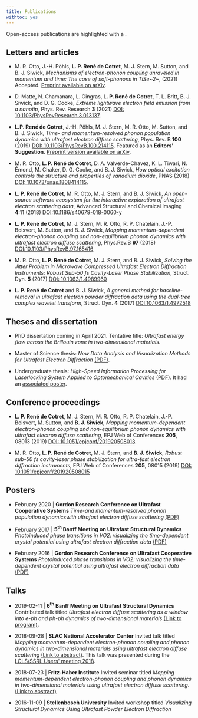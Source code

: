 ```yaml
---
title: Publications
withtoc: yes
---
```


Open-access publications are highlighted with a <i class="ai ai-open-access"></i>.

## Letters and articles

* M. R. Otto, J.-H. Pöhls, __L. P. René de Cotret__, M. J. Stern, M. Sutton, and B. J. Siwick, _Mechanisms of electron-phonon coupling unraveled in momentum and time: The case of soft-phonons in TiSe~2~_, (2021) Accepted. <i class="ai ai-open-access"></i> [Preprint available on arXiv](http://arxiv.org/abs/1912.03559).

* <i class="ai ai-open-access"></i> D. Matte, N. Chamanara, L. Gingras, __L. P. René de Cotret__, T. L. Britt, B. J. Siwick, and D. G. Cooke, _Extreme lightwave electron field emission from a nanotip_, Phys. Rev. Research **3** (2021) [DOI: 10.1103/PhysRevResearch.3.013137](https://doi.org/10.1103/PhysRevResearch.3.013137).

* __L.P. René de Cotret__, J.-H. Pöhls, M. J. Stern, M. R. Otto, M. Sutton, and B. J. Siwick, _Time- and momentum-resolved phonon population dynamics with ultrafast electron diffuse scattering_, Phys. Rev. B __100__ (2019) [DOI: 10.1103/PhysRevB.100.214115](https://journals.aps.org/prb/abstract/10.1103/PhysRevB.100.214115). Featured as an __Editors' Suggestion__. <i class="ai ai-open-access"></i> [Preprint version available on arXiv](https://arxiv.org/abs/1908.02795).

* <i class="ai ai-open-access"></i> M. R. Otto, __L. P. René de Cotret__, D. A. Valverde-Chavez, K. L. Tiwari, N. Émond, M. Chaker, D. G. Cooke, and B. J. Siwick, _How optical excitation controls the structure and properties of vanadium dioxide_, PNAS (2018) [DOI: 10.1073/pnas.1808414115](https://doi.org/10.1073/pnas.1808414115).

* <i class="ai ai-open-access"></i> __L. P. René de Cotret__, M. R. Otto, M. J. Stern, and B. J. Siwick, _An open-source software ecosystem for the interactive exploration of ultrafast electron scattering data_, Advanced Structural and Chemical Imaging __4__:11 (2018) [DOI:10.1186/s40679-018-0060-y](https://ascimaging.springeropen.com/articles/10.1186/s40679-018-0060-y)

* __L. P. René de Cotret__, M. J. Stern, M. R. Otto, R. P. Chatelain, J.-P. Boisvert, M. Sutton, and B. J. Siwick, _Mapping momentum-dependent electron-phonon coupling and non-equilibrium phonon dynamics with ultrafast electron diffuse scattering_, Phys.Rev.B __97__ (2018) [DOI:10.1103/PhysRevB.97.165416](https://link.aps.org/doi/10.1103/PhysRevB.97.165416)

* <i class="ai ai-open-access"></i> M. R. Otto, __L. P. René de Cotret__, M. J. Stern, and B. J. Siwick, _Solving the Jitter Problem in Microwave Compressed Ultrafast Electron Diffraction Instruments: Robust Sub-50 fs Cavity-Laser Phase Stabilization_, Struct. Dyn. __5__ (2017) [DOI: 10.1063/1.4989960](http://dx.doi.org/10.1063/1.4989960)

* <i class="ai ai-open-access"></i> __L. P. René de Cotret__ and B. J. Siwick, _A general method for baseline-removal in ultrafast electron powder diffraction data using the dual-tree complex wavelet transform_, Struct. Dyn. __4__ (2017) [DOI:10.1063/1.4972518](http://scitation.aip.org/content/aca/journal/sdy/4/4/10.1063/1.4972518)

## Theses and dissertation

* PhD dissertation coming in April 2021. Tentative title: _Ultrafast energy flow across the Brillouin zone in two-dimensional materials_.

* Master of Science thesis: _New Data Analysis and Visualization Methods for Ultrafast Electron Diffraction_ [(PDF)](/files/msc_thesis.pdf).

* Undergraduate thesis: _High-Speed Information Processing for Laserlocking System Applied to Optomechanical Cavities_ [(PDF)](/files/ugrad_project.pdf). It had an [associated poster](/files/ugrad_project_poster.pdf).

## Conference proceedings

* <i class="ai ai-open-access"></i> __L. P. René de Cotret__, M. J. Stern, M. R. Otto, R. P. Chatelain, J.-P. Boisvert, M. Sutton, and __B. J. Siwick__, _Mapping momentum-dependent electron-phonon coupling and non-equilibrium phonon dynamics with ultrafast electron diffuse scattering_, EPJ Web of Conferences __205__, 08013  (2019) [DOI: 10.1051/epjconf/201920508013](https://doi.org/10.1051/epjconf/201920508013).

* <i class="ai ai-open-access"></i> M. R. Otto, __L. P. René de Cotret__, M. J. Stern, and __B. J. Siwick__, _Robust sub-50 fs cavity-laser phase stabilization for ultra-fast electron diffraction instruments_, EPJ Web of Conferences __205__, 08015 (2019) [DOI: 10.1051/epjconf/201920508015](https://doi.org/10.1051/epjconf/201920508015)

## Posters

* February 2020 | __Gordon Research Conference on Ultrafast Cooperative Systems__ _Time-and momentum-resolved phonon population dynamicswith ultrafast electron diffuse scattering_ [(PDF)](/files/grc2020poster.pdf)

* February 2017 | __5<sup>th</sup> Banff Meeting on Ultrafast Structural Dynamics__ _Photoinduced phase transitions in VO2: visualizing the time-dependent crystal potential using ultrafast electron diffraction data_ [(PDF)](/files/banff2017poster.pdf)

* February 2016 | __Gordon Research Conference on Ultrafast Cooperative Systems__ _Photoinduced phase transitions in VO2: visualizing the time-dependent crystal potential using ultrafast electron diffraction data_ [(PDF)](/files/grc2016poster.pdf)


## Talks

* 2019-02-11 | __6<sup>th</sup> Banff Meeting on Ultrafast Structural Dynamics__ Contributed talk titled _Ultrafast electron diffuse scattering as a window into e-ph and ph-ph dynamics of two-dimensional materials​_ [(Link to program)](https://www.banffdynamics.com/program/).

* 2018-09-28 | __SLAC National Accelerator Center__ Invited talk titled _Mapping momentum-dependent electron-phonon coupling and phonon dynamics in two-dimensional materials using ultrafast electron diffuse scattering_ [(Link to abstract)](https://conf.slac.stanford.edu/ssrl-lcls-2018/sites/ssrl-lcls-2018/files/webform/LPRDC_abstract.pdf). This talk was presented during the [LCLS/SSRL Users' meeting 2018](https://conf.slac.stanford.edu/ssrl-lcls-2018/program/).

* 2018-07-23 | __Fritz-Haber Institute__ Invited seminar titled _Mapping momentum-dependent electron-phonon coupling and phonon dynamics in two-dimensional materials using  ultrafast electron diffuse scattering_. [(Link to abstract)](http://www.fhi-berlin.mpg.de/pc/SEMINAR-ABS/PCseminarabstr_180723.pdf)

* 2016-11-09 | __Stellenbosch University__ Invited workshop titled _Visualizing Structural Dynamics Using Ultrafast Powder Electron Diffraction_
